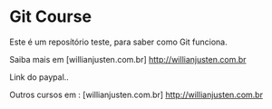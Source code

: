 # Git Course

Este é um reposítório teste, para saber como Git funciona. 

Saiba mais em [willianjusten.com.br] http://willianjusten.com.br

Link do paypal..

Outros cursos em : [willianjusten.com.br] http://willianjusten.com.br

